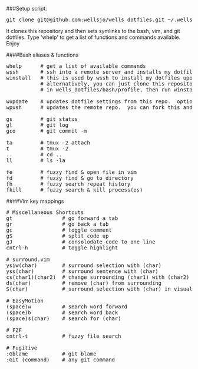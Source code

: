 ###Setup script:
<pre>
git clone git@github.com:wellsjo/wells_dotfiles.git ~/.wells_dotfiles && source ~/.wells_dotfiles/bash/profile && wells_install
</pre>

It clones this repository and then sets symlinks to the bash, vim, and git dotfiles.  Type 'whelp' to get a list of functions and commands available.  Enjoy

####Bash aliases & functions
<pre>
whelp      # get a list of available commands
wssh       # ssh into a remote server and installs my dotfile setup from this repository
winstall   # this is used by wssh to install my dotfiles upon entering a remote machine.
           # alternatively, you can just clone this repository, source the profile located 
           # in wells_dotfiles/bash/profile, then run winstall.  This is explained above.

wupdate    # updates dotfile settings from this repo.  optionally just updates locally.
wpush      # updates the remote repo.  you can fork this and go nuts, if you'd like.

gs         # git status
gl         # git log
gco        # git commit -m

ta         # tmux -2 attach
t          # tmux -2
..         # cd ..
ll         # ls -la

fe         # fuzzy find & open file in vim
fd         # fuzzy find & go to directory
fh         # fuzzy search repeat history
fkill      # fuzzy search & kill process(es)
</pre>

####Vim key mappings
<pre>
# Miscellaneous Shortcuts
gt                # go forward a tab
gr                # go back a tab
gc                # toggle comment
gS                # split code up
gJ                # consolodate code to one line
cntrl-h           # toggle highlight

# surround.vim
ysiw(char)        # surround selection with (char)
yss(char)         # surround sentence with (char)
cs(char1)(char2)  # change surrounding (char1) with (char2)
ds(char)          # remove (char) from surrounding
S(char)           # surround selection with (char) in visual mode

# EasyMotion
(space)w          # search word forward
(space)b          # search word back
(space)s(char)    # search for (char) 

# FZF
cntrl-t           # fuzzy file search

# Fugitive
:Gblame           # git blame
:Git (command)    # any git command
</pre>
